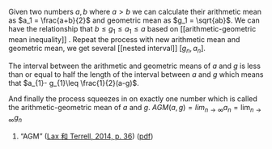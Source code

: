 Given two numbers $a,b$ where $a>b$ we can calculate their arithmetic mean as $a_1 = \frac{a+b}{2}$ and geometric mean as $g_1 = \sqrt{ab}$. We can have the relationship that $b \leq g_1 \leq a_1 \leq a$ based on [[arithmetic-geometric mean inequality]] . Repeat the process with new arithmetic mean and geometric mean, we get several [[nested interval]]  $[g_n,a_n]$.  

The interval between the arithmetic and geometric means of $a$ and $g$ is less than or equal to half the length of the interval between $a$ and $g$ which means that $a_{1}- g_{1}\leq \frac{1}{2}(a-g)$.

And finally the process squeezes in on exactly one number which is called the arithmetic-geometric mean of $a$ and $g$. $AGM(a,g) = lim_{n \to \infty} a_n = \lim_{n \to \infty}g_n$





1. “AGM” ([Lax 和 Terrell, 2014, p. 36](zotero://select/library/items/T6IUTL24)) ([pdf](zotero://open-pdf/library/items/YL3VT4CZ?page=49&annotation=7HCRSAH3))